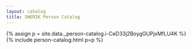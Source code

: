 ```yaml
---
layout: catalog
title: SWERIK Person Catalog
---
```

{% assign p = site.data._person-catalog.i-CeD33j2BoygGUPjxMfLU4K %}
{% include person-catalog.html p=p %}

